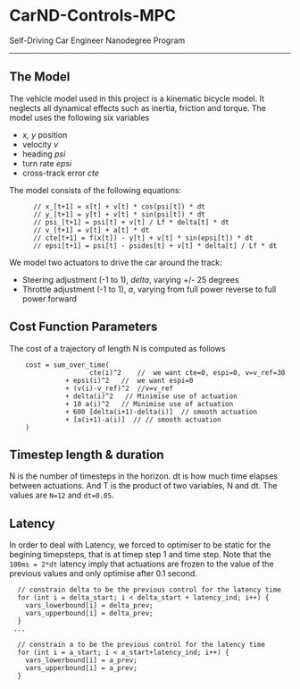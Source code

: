 # CarND-Controls-MPC
Self-Driving Car Engineer Nanodegree Program

---

## The Model

The vehicle model used in this project is a kinematic bicycle model. It neglects all dynamical effects such as inertia, friction and torque. The model uses the following six variables

* _x, y_ position
* velocity _v_
* heading _psi_
* turn rate _epsi_
* cross-track error _cte_
	
The model consists of the following equations:

```
      // x_[t+1] = x[t] + v[t] * cos(psi[t]) * dt
      // y_[t+1] = y[t] + v[t] * sin(psi[t]) * dt
      // psi_[t+1] = psi[t] + v[t] / Lf * delta[t] * dt
      // v_[t+1] = v[t] + a[t] * dt
      // cte[t+1] = f(x[t]) - y[t] + v[t] * sin(epsi[t]) * dt
      // epsi[t+1] = psi[t] - psides[t] + v[t] * delta[t] / Lf * dt
```

We model two actuators to drive the car around the track:

* Steering adjustment (-1 to 1), _delta_, varying +/- 25 degrees
* Throttle adjustment (-1 to 1), _a_, varying from full power reverse to full power forward

## Cost Function Parameters
The cost of a trajectory of length N is computed as follows
```
	cost = sum_over_time(
		            cte(i)^2    //  we want cte=0, espi=0, v=v_ref=30
              + epsi(i)^2   //  we want espi=0
              + (v(i)-v_ref)^2  //v=v_ref
              + delta(i)^2   // Minimise use of actuation
              + 10 a(i)^2   // Minimise use of actuation
              + 600 [delta(i+1)-delta(i)]  // smooth actuation
              + [a(i+1)-a(i)]  // // smooth actuation
	) 
 ```
## Timestep length & duration
N is the number of timesteps in the horizon. dt is how much time elapses between actuations. And T is the product of two variables, N and dt.
The values are `N=12` and `dt=0.05`. 


## Latency
In order to deal with Latency, we forced to optimiser to be static for the begining timepsteps, that is at timep step 1 and time step. Note that the `100ms = 2*dt` latency imply that actuations are frozen to the value of the previous values and only optimise after 0.1 second.

```  
  // constrain delta to be the previous control for the latency time
  for (int i = delta_start; i < delta_start + latency_ind; i++) {
    vars_lowerbound[i] = delta_prev;
    vars_upperbound[i] = delta_prev;
  }
 ... 
  
  // constrain a to be the previous control for the latency time 
  for (int i = a_start; i < a_start+latency_ind; i++) {
    vars_lowerbound[i] = a_prev;
    vars_upperbound[i] = a_prev;
  }
```
